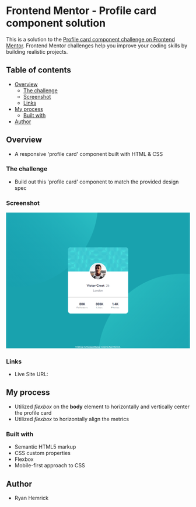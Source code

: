 # Frontend Mentor - Profile card component solution

This is a solution to the [Profile card component challenge on Frontend Mentor](https://www.frontendmentor.io/challenges/profile-card-component-cfArpWshJ). Frontend Mentor challenges help you improve your coding skills by building realistic projects. 

## Table of contents

- [Overview](#overview)
  - [The challenge](#the-challenge)
  - [Screenshot](#screenshot)
  - [Links](#links)
- [My process](#my-process)
  - [Built with](#built-with)
- [Author](#author)


## Overview
- A responsive 'profile card' component built with HTML & CSS


### The challenge
- Build out this 'profile card' component to match the provided design spec


### Screenshot
![](./screenshot.png)


### Links
- Live Site URL: 


## My process
- Utilized *flexbox* on the **body** element to horizontally and vertically center the profile card
- Utilized *flexbox* to horizontally align the metrics
 

### Built with
- Semantic HTML5 markup
- CSS custom properties
- Flexbox
- Mobile-first approach to CSS


## Author
- Ryan Hemrick